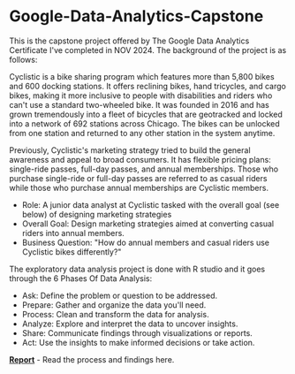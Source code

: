# Google-Data-Analytics-Capstone

This is the capstone project offered by The Google Data Analytics Certificate I've completed in NOV 2024. The background of the project is as follows:

Cyclistic is a bike sharing program which features more than 5,800 bikes and 600 docking stations. It offers reclining bikes, hand tricycles, and cargo bikes, making it more inclusive to people with disabilities and riders who can't use a standard two-wheeled bike. It was founded in 2016 and has grown tremendously into a fleet of bicycles that are geotracked and locked into a network of 692 stations across Chicago. The bikes can be unlocked from one station and returned to any other station in the system anytime. 

Previously, Cyclistic's marketing strategy tried to build the general awareness and appeal to broad consumers. It has flexible pricing plans: single-ride passes, full-day passes, and annual memberships. Those who purchase single-ride or full-day passes are referred to as casual riders while those who purchase annual memberships are Cyclistic members. 

* Role: A junior data analyst at Cyclistic tasked with the overall goal (see below) of designing marketing strategies 
* Overall Goal: Design marketing strategies aimed at converting casual riders into annual members.
* Business Question: "How do annual members and casual riders use Cyclistic bikes differently?"

The exploratory data analysis project is done with R studio and it goes through the 6 Phases Of Data Analysis:

* Ask: Define the problem or question to be addressed.
* Prepare: Gather and organize the data you'll need.
* Process: Clean and transform the data for analysis.
* Analyze: Explore and interpret the data to uncover insights.
* Share: Communicate findings through visualizations or reports.
* Act: Use the insights to make informed decisions or take action.

**[Report](https://docs.google.com/document/d/1S-dYJ7hYh40LVobo0xyGTe5kXdSXSUkaszwFagT8i1U/edit?usp=sharing)** - Read the process and findings here.
